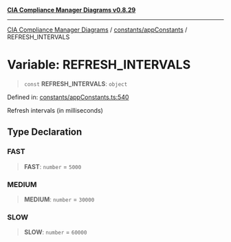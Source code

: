 [**CIA Compliance Manager Diagrams v0.8.29**](../../../README.md)

***

[CIA Compliance Manager Diagrams](../../../modules.md) / [constants/appConstants](../README.md) / REFRESH\_INTERVALS

# Variable: REFRESH\_INTERVALS

> `const` **REFRESH\_INTERVALS**: `object`

Defined in: [constants/appConstants.ts:540](https://github.com/Hack23/cia-compliance-manager/blob/5836b4c74e2010cd05eca63c0016fd711c628ec9/src/constants/appConstants.ts#L540)

Refresh intervals (in milliseconds)

## Type Declaration

### FAST

> **FAST**: `number` = `5000`

### MEDIUM

> **MEDIUM**: `number` = `30000`

### SLOW

> **SLOW**: `number` = `60000`
